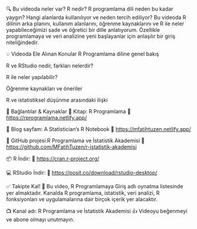 🔍 Bu videoda neler var?
R nedir? R programlama dili neden bu kadar yaygın? Hangi alanlarda kullanılıyor ve neden tercih ediliyor?
Bu videoda R dilinin arka planını, kullanım alanlarını, öğrenme kaynaklarını ve R ile neler yapabileceğimizi sade ve öğretici bir dille anlatıyorum. Özellikle programlamaya ve veri analizine yeni başlayanlar için anlaşılır bir giriş niteliğindedir.

💡 Videoda Ele Alınan Konular
R Programlama diline genel bakış

R ve RStudio nedir, farkları nelerdir?

R ile neler yapılabilir?

Öğrenme kaynakları ve öneriler

R ve istatistiksel düşünme arasındaki ilişki

🔗 Bağlantılar & Kaynaklar
📘 Kitap: R Programlama
🔗 https://rprogramlama.netlify.app/

📝 Blog sayfam: A Statistician’s R Notebook
🔗 https://mfatihtuzen.netlify.app/

🐙 GitHub projesi:R Programlama ve İstatistik Akademisi
🔗 https://github.com/MFatihTuzen/r-istatistik-akademisi

📦 R İndir:
🔗 https://cran.r-project.org/

💻 RStudio İndir:
🔗 https://posit.co/download/rstudio-desktop/

✅ Takipte Kal!
📌 Bu video, R Programlamaya Giriş adlı oynatma listesinde yer almaktadır.
Kanalda R programlama, istatistik, veri analizi, R fonksiyonları ve uygulamalarına dair birçok içerik yer alacaktır.

📺 Kanal adı: R Programlama ve İstatistik Akademisi
👍 Videoyu beğenmeyi ve abone olmayı unutmayın.